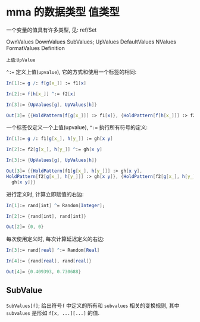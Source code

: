 # mma 的数据类型 值类型

一个变量的值具有许多类型, 见: ref/Set

OwnValues
DownValues
SubValues;
UpValues
DefaultValues
NValues
FormatValues
Definition

`上值`:`UpValue`

`^:=` 定义上值(`upvalue`), 它的方式和使用一个标签的相同:

```mathematica
In[1]:= g /: f[g[x_]] := f1[x]

In[2]:= f[h[x_]] ^:= f2[x]

In[3]:= {UpValues[g], UpValues[h]}

Out[3]= {{HoldPattern[f[g[x_]]] :> f1[x]}, {HoldPattern[f[h[x_]]] :> f2[x]}}
```

一个标签仅定义一个上值(upvalue), `^:=` 执行所有符号的定义:

```mathematica
In[1]:= g /: f1[g[x_], h[y_]] := gh[x y]

In[2]:= f2[g[x_], h[y_]] ^:= gh[x y]

In[3]:= {UpValues[g], UpValues[h]}

Out[3]= {{HoldPattern[f1[g[x_], h[y_]]] :> gh[x y],
HoldPattern[f2[g[x_], h[y_]]] :> gh[x y]}, {HoldPattern[f2[g[x_], h[y_]]] :>
  gh[x y]}}
```

进行定义时, 计算立即赋值的右边:

```mathematica
In[1]:= rand[int] ^= Random[Integer];

In[2]:= {rand[int], rand[int]}

Out[2]= {0, 0}
```

每次使用定义时, 每次计算延迟定义的右边:

```mathematica
In[3]:= rand[real] ^:= Random[Real]

In[4]:= {rand[real], rand[real]}

Out[4]= {0.409393, 0.730688}
```

## SubValue

`SubValues[f]`; 给出符号`f` 中定义的所有和 `subvalues` 相关的变换规则,
其中 `subvalues` 是形如 `f[x, ...][...]` 的值.
